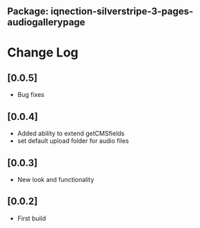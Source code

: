 ## Package: iqnection-silverstripe-3-pages-audiogallerypage
# Change Log


## [0.0.5]
- Bug fixes

## [0.0.4]
- Added ability to extend getCMSfields
- set default upload folder for audio files

## [0.0.3]
- New look and functionality

## [0.0.2]
- First build